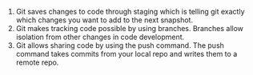 1. Git saves changes to code through staging which is telling git exactly
which changes you want to add to the next snapshot.
2. Git makes tracking code possible by using branches. Branches allow
isolation from other changes in code development.
3. Git allows sharing code by using the push command. The push command takes
commits from your local repo and writes them to a remote repo.
